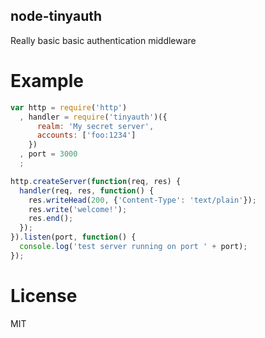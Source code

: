 node-tinyauth
-------------

Really basic basic authentication middleware

Example
=======

```javascript
var http = require('http')
  , handler = require('tinyauth')({
      realm: 'My secret server',
      accounts: ['foo:1234']
    })
  , port = 3000
  ;

http.createServer(function(req, res) {
  handler(req, res, function() {
    res.writeHead(200, {'Content-Type': 'text/plain'});
    res.write('welcome!');
    res.end();
  });
}).listen(port, function() {
  console.log('test server running on port ' + port);
});
```

License
=======

MIT